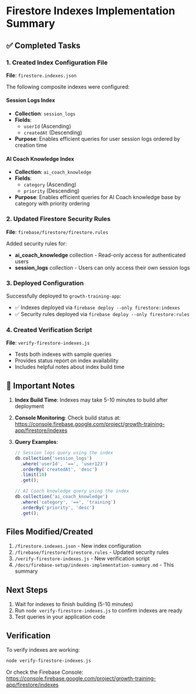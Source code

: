 # Firestore Indexes Implementation Summary

## ✅ Completed Tasks

### 1. Created Index Configuration File
**File**: `firestore.indexes.json`

The following composite indexes were configured:

#### Session Logs Index
- **Collection**: `session_logs`
- **Fields**:
  - `userId` (Ascending)
  - `createdAt` (Descending)
- **Purpose**: Enables efficient queries for user session logs ordered by creation time

#### AI Coach Knowledge Index
- **Collection**: `ai_coach_knowledge`
- **Fields**:
  - `category` (Ascending)
  - `priority` (Descending)
- **Purpose**: Enables efficient queries for AI Coach knowledge base by category with priority ordering

### 2. Updated Firestore Security Rules
**File**: `firebase/firestore/firestore.rules`

Added security rules for:
- **ai_coach_knowledge** collection - Read-only access for authenticated users
- **session_logs** collection - Users can only access their own session logs

### 3. Deployed Configuration
Successfully deployed to `growth-training-app`:
- ✅ Indexes deployed via `firebase deploy --only firestore:indexes`
- ✅ Security rules deployed via `firebase deploy --only firestore:rules`

### 4. Created Verification Script
**File**: `verify-firestore-indexes.js`
- Tests both indexes with sample queries
- Provides status report on index availability
- Includes helpful notes about index build time

## 📝 Important Notes

1. **Index Build Time**: Indexes may take 5-10 minutes to build after deployment
2. **Console Monitoring**: Check build status at:
   https://console.firebase.google.com/project/growth-training-app/firestore/indexes

3. **Query Examples**:
   ```javascript
   // Session logs query using the index
   db.collection('session_logs')
     .where('userId', '==', 'user123')
     .orderBy('createdAt', 'desc')
     .limit(10)
     .get();

   // AI Coach knowledge query using the index
   db.collection('ai_coach_knowledge')
     .where('category', '==', 'training')
     .orderBy('priority', 'desc')
     .get();
   ```

## Files Modified/Created
1. `/firestore.indexes.json` - New index configuration
2. `/firebase/firestore/firestore.rules` - Updated security rules
3. `/verify-firestore-indexes.js` - New verification script
4. `/docs/firebase-setup/indexes-implementation-summary.md` - This summary

## Next Steps
1. Wait for indexes to finish building (5-10 minutes)
2. Run `node verify-firestore-indexes.js` to confirm indexes are ready
3. Test queries in your application code

## Verification
To verify indexes are working:
```bash
node verify-firestore-indexes.js
```

Or check the Firebase Console:
https://console.firebase.google.com/project/growth-training-app/firestore/indexes